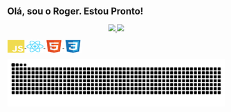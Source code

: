 ## Olá, sou o Roger. Estou Pronto!
<div align="center">
  <a href="https://github.com/RogerMartinsS">
  <img height="160em" src="https://github-readme-stats.vercel.app/api?username=RogerMartinsS&show_icons=true&theme=dracula&include_all_commits=true&count_private=true"/>
  <img height="160eem" src="https://github-readme-stats.vercel.app/api/top-langs/?username=RogerMartinsS&layout=compact&langs_count=7&theme=dracula"/>
</div>
<div style="display: inline_block"><br>
  <img align="center" alt="Rafa-Js" height="30" width="40" src="https://raw.githubusercontent.com/devicons/devicon/master/icons/javascript/javascript-plain.svg">
  <img align="center" alt="Rafa-React" height="30" width="40" src="https://raw.githubusercontent.com/devicons/devicon/master/icons/react/react-original.svg">
  <img align="center" alt="Rafa-HTML" height="30" width="40" src="https://raw.githubusercontent.com/devicons/devicon/master/icons/html5/html5-original.svg">
  <img align="center" alt="Rafa-CSS" height="30" width="40" src="https://raw.githubusercontent.com/devicons/devicon/master/icons/css3/css3-original.svg">
</div>

 
   ![Snake animation](https://github.com/RogerMartinsS/RogerMartinsS/blob/output/github-contribution-grid-snake.svg)
 
</div>
